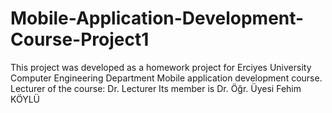 # Mobile-Application-Development-Course-Project1
This project was developed as a homework project for Erciyes University Computer Engineering Department Mobile application development course. Lecturer of the course: Dr. Lecturer Its member is  Dr. Öğr. Üyesi Fehim KÖYLÜ
